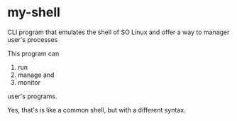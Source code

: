 # my-shell
CLI program that emulates the shell of SO Linux and offer a way to manager user's processes

This program can

1. run
2. manage and
3. monitor

user's programs. 

Yes, that's is like a common shell, but with a different syntax.
